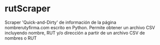 # rutScraper
Scraper 'Quick-and-Dirty' de información de la página nombrerutyfirma.com escrito en Python.
Permite obtener un archivo CSV incluyendo nombre, RUT y/o dirección a partir de un archivo CSV de nombres o RUT

